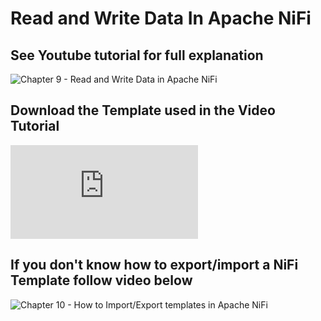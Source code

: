 
# Read and Write Data In Apache NiFi


## See Youtube tutorial for full explanation 
![Chapter 9 - Read and Write Data in Apache NiFi ]()

## Download the Template used in the Video Tutorial
![Chapter 9 - Read and Write Data in Apache NiFi ](https://github.com/InsightByte/ApacheNifi/blob/main/Chapter-9/Chapter_9_-_Write-and-Read-with-NiFi-processors.xml)


## If you don't know how to export/import a NiFi Template follow video below
![Chapter 10 - How to Import/Export templates in Apache NiFi ](https://youtu.be/1RnQG7Fu6Ds)
